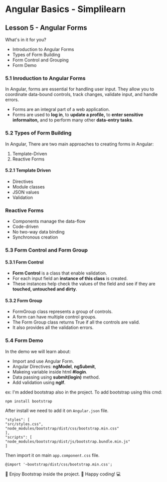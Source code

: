 # Angular Basics - Simplilearn

## Lesson 5 - Angular Forms

What's in it for you?

- Introduction to Angular Forms
- Types of Form Building
- Form Control and Grouping
- Form Demo

### 5.1 Inroduction to Angular Forms

In Angular, forms are essential for handling user input. They allow you to coordinate data-bound controls, track changes, validate input, and handle errors.

- Forms are an integral part of a web application.
- Forms are used to **log in**, to **update a profile,** to **enter sensitive informaiton,** and to perform many other **data-entry tasks**.

### 5.2 Types of Form Building

In Angular, There are two main approaches to creating forms in Angular:

1. Template-Driven
2. Reactive Forms

#### 5.2.1 Template Driven

- Directives
- Module classes
- JSON values
- Validation

### Reactive Forms

- Components manage the data-flow
- Code-driven
- No two-way data binding
- Synchronous creation

### 5.3 Form Control and Form Group

#### 5.3.1 Form Control

- **Form Control** is a class that enable validation.
- For each input field an **instance of this class** is created.
- These instances help check the values of the field and see if they are **touched, untouched and dirty**.

#### 5.3.2 Form Group

- FormGroup class represents a group of controls.
- A form can have multiple control groups.
- The Form Group class returns True if all the controls are valid.
- It also provides all the validation errors.

### 5.4 Form Demo

In the demo we will learn about:

- Import and use Angular Form.
- Angular Directives: **ngModel**, **ngSubmit**,
- Makeing variable inside html **#login**.
- Data passing using **submit(login)** method.
- Add validation using **ngIf**.

ex: I'm added bootstrap also in the project. To add bootstrap using this cmd:

    npm install bootstrap

After install we need to add it on `Angular.json` file.

    "styles": [
    "src/styles.css",
    "node_modules/bootstrap/dist/css/bootstrap.min.css"
    ],
    "scripts": [
    "node_modules/bootstrap/dist/js/bootstrap.bundle.min.js"
    ]

Then import it on main `app.component.css` file.

    @import '~bootstrap/dist/css/bootstrap.min.css';

🚀 Enjoy Bootstrap inside the project. 🎉 Happy coding! 💻

